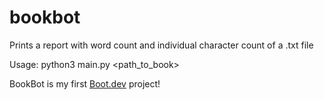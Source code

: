# bookbot

Prints a report with word count and individual character count of a .txt file

Usage: python3 main.py <path_to_book>

BookBot is my first [Boot.dev](https://www.boot.dev) project!
